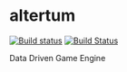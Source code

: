 # altertum

[![Build status](https://ci.appveyor.com/api/projects/status/w8ni5fb32wmyq2nd/branch/master?svg=true)](https://ci.appveyor.com/project/v3n/altertum/branch/master) [![Build Status](https://travis-ci.org/v3n/altertum.svg?branch=master)](https://travis-ci.org/v3n/altertum)

Data Driven Game Engine
